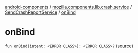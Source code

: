 [android-components](../../index.md) / [mozilla.components.lib.crash.service](../index.md) / [SendCrashReportService](index.md) / [onBind](./on-bind.md)

# onBind

`fun onBind(intent: <ERROR CLASS>): <ERROR CLASS>?` [(source)](https://github.com/mozilla-mobile/android-components/blob/master/components/lib/crash/src/main/java/mozilla/components/lib/crash/service/SendCrashReportService.kt#L52)
